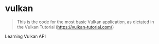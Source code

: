 # vulkan
> This is the code for the most basic Vulkan application, as dictated in the Vulkan Tutorial (https://vulkan-tutorial.com/)

Learning Vulkan API

